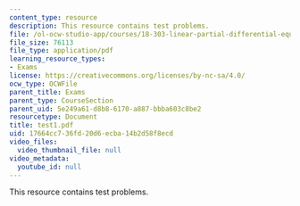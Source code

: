 ```yaml
---
content_type: resource
description: This resource contains test problems.
file: /ol-ocw-studio-app/courses/18-303-linear-partial-differential-equations-fall-2006/17664cc736fd20d6ecba14b2d58f8ecd_test1.pdf
file_size: 76113
file_type: application/pdf
learning_resource_types:
- Exams
license: https://creativecommons.org/licenses/by-nc-sa/4.0/
ocw_type: OCWFile
parent_title: Exams
parent_type: CourseSection
parent_uid: 5e249a61-d8b8-6170-a887-bbba603c8be2
resourcetype: Document
title: test1.pdf
uid: 17664cc7-36fd-20d6-ecba-14b2d58f8ecd
video_files:
  video_thumbnail_file: null
video_metadata:
  youtube_id: null
---
```

This resource contains test problems.